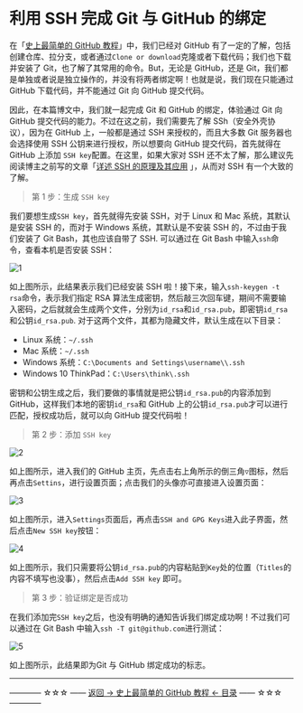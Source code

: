 # 利用 SSH 完成 Git 与 GitHub 的绑定

在「[史上最简单的 GitHub 教程](http://blog.csdn.net/qq_35246620/article/details/66973794)」中，我们已经对 GitHub 有了一定的了解，包括创建仓库、拉分支，或者通过`Clone or download`克隆或者下载代码；我们也下载并安装了 Git，也了解了其常用的命令。But，无论是 GitHub，还是 Git，我们都是单独或者说是独立操作的，并没有将两者绑定啊！也就是说，我们现在只能通过 GitHub 下载代码，并不能通过 Git 向 GitHub 提交代码。

因此，在本篇博文中，我们就一起完成 Git 和 GitHub 的绑定，体验通过 Git 向 GitHub 提交代码的能力。不过在这之前，我们需要先了解 SSh（安全外壳协议），因为在 GitHub 上，一般都是通过 SSH 来授权的，而且大多数 Git 服务器也会选择使用 SSH 公钥来进行授权，所以想要向 GitHub 提交代码，首先就得在 GitHub 上添加 `SSH key`配置。在这里，如果大家对 SSH 还不太了解，那么建议先阅读博主之前写的文章「[详述 SSH 的原理及其应用](http://blog.csdn.net/qq_35246620/article/details/54317740) 」，从而对 SSH 有一个大致的了解。

> 第 1 步：生成 `SSH key`

我们要想生成`SSH key`，首先就得先安装 SSH，对于 Linux 和 Mac 系统，其默认是安装 SSH 的，而对于 Windows 系统，其默认是不安装 SSH 的，不过由于我们安装了 Git Bash，其也应该自带了 SSH.  可以通过在 Git Bash 中输入`ssh`命令，查看本机是否安装 SSH：

![1](http://img.blog.csdn.net/20170404131908500)

如上图所示，此结果表示我们已经安装 SSH 啦！接下来，输入`ssh-keygen -t rsa`命令，表示我们指定 RSA 算法生成密钥，然后敲三次回车键，期间不需要输入密码，之后就就会生成两个文件，分别为`id_rsa`和`id_rsa.pub`，即密钥`id_rsa`和公钥`id_rsa.pub`. 对于这两个文件，其都为隐藏文件，默认生成在以下目录：

 - Linux 系统：`~/.ssh`
 - Mac 系统：`~/.ssh`
 - Windows 系统：`C:\Documents and Settings\username\\.ssh`
 - Windows 10 ThinkPad：`C:\Users\think\.ssh`

密钥和公钥生成之后，我们要做的事情就是把公钥`id_rsa.pub`的内容添加到 GitHub，这样我们本地的密钥`id_rsa`和 GitHub 上的公钥`id_rsa.pub`才可以进行匹配，授权成功后，就可以向 GitHub 提交代码啦！

> 第 2 步：添加 `SSH key`

![2](http://img.blog.csdn.net/20170404134608330)

如上图所示，进入我们的 GitHub 主页，先点击右上角所示的倒三角`▽`图标，然后再点击`Settins`，进行设置页面；点击我们的头像亦可直接进入设置页面：

![3](http://img.blog.csdn.net/20170404135026832)

如上图所示，进入`Settings`页面后，再点击`SSH and GPG Keys`进入此子界面，然后点击`New SSH key`按钮：

![4](http://img.blog.csdn.net/20170404135835070)

如上图所示，我们只需要将公钥`id_rsa.pub`的内容粘贴到`Key`处的位置（`Titles`的内容不填写也没事），然后点击`Add SSH key` 即可。

> 第 3 步：验证绑定是否成功

在我们添加完`SSH key`之后，也没有明确的通知告诉我们绑定成功啊！不过我们可以通过在 Git Bash 中输入`ssh -T git@github.com`进行测试：

![5](http://img.blog.csdn.net/20170404141307339)

如上图所示，此结果即为Git 与 GitHub 绑定成功的标志。


----------
———— ☆☆☆ —— [返回 -> 史上最简单的 GitHub 教程 <- 目录](https://github.com/guobinhit/cg-blog/blob/master/articles/github/GITHUB_README.md) —— ☆☆☆ ————




